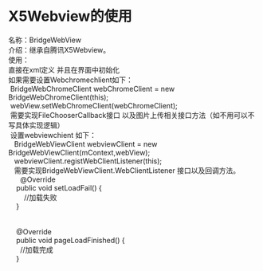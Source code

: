 # X5Webview的使用<br />
名称：BridgeWebView&nbsp;<br />
介绍：继承自腾讯X5Webview。<br />
使用：<br />
直接在xml定义 并且在界面中初始化<br />
如果需要设置Webchromechlient如下：<br />
&nbsp;BridgeWebChromeClient webChromeClient = new BridgeWebChromeClient(this);<br />
&nbsp;webView.setWebChromeClient(webChromeClient);<br />
&nbsp;需要实现FileChooserCallback接口 以及图片上传相关接口方法（如不用可以不写具体实现逻辑）<br />
&nbsp;设置webviewchient 如下：<br />
&nbsp; &nbsp;BridgeWebViewClient webviewClient = new BridgeWebViewClient(mContext,webView);<br />
&nbsp; &nbsp;webviewClient.registWebClientListener(this);<br />
&nbsp; &nbsp;需要实现BridgeWebViewClient.WebClientListener 接口以及回调方法。<br />
&nbsp; &nbsp; &nbsp; @Override<br />
&nbsp; &nbsp; public void setLoadFail() {<br />
&nbsp; &nbsp; &nbsp; &nbsp; //加载失败<br />
&nbsp; &nbsp; }<br />
<br />
<br />
&nbsp; &nbsp; @Override<br />
&nbsp; &nbsp; public void pageLoadFinished() {<br />
&nbsp; &nbsp; &nbsp; //加载完成<br />
&nbsp; &nbsp; }
